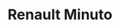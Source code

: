 ---
title: "Renault Minuto"
url: /ciudad-autonoma-de-buenos-aires/renault-minuto-avenida-cordoba-2/
shop: Autowerkstatt
---